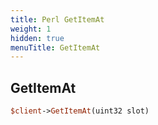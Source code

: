 ```yaml
---
title: Perl GetItemAt
weight: 1
hidden: true
menuTitle: GetItemAt
---
```

## GetItemAt
```perl
$client->GetItemAt(uint32 slot)
```